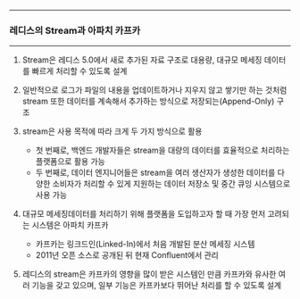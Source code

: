 -----
### 레디스의 Stream과 아파치 카프카
-----
1. Stream은 레디스 5.0에서 새로 추가된 자료 구조로 대용량, 대규모 메세징 데이터를 빠르게 처리할 수 있도록 설계
2. 일반적으로 로그가 파일의 내용을 업데이트하거나 지우지 않고 쌓기만 하는 것처럼 stream 또한 데이터를 계속해서 추가하는 방식으로 저장되는(Append-Only) 구조
3. stream은 사용 목적에 따라 크게 두 가지 방식으로 활용
   - 첫 번째로, 백엔드 개발자들은 stream을 대량의 데이터를 효율적으로 처리하는 플랫폼으로 활용 가능
   - 두 번째로, 데이터 엔지니어들은 stream을 여러 생산자가 생성한 데이터를 다양한 소비자가 처리할 수 있게 지원하는 데이터 저장소 및 중간 큐잉 시스템으로 사용 가능

4. 대규모 메세징데이터를 처리하기 위해 플랫폼을 도입하고자 할 때 가장 먼저 고려되는 시스템은 아파치 카프카
   - 카프카는 링크드인(Linked-In)에서 처음 개발된 분산 메세징 시스템
   - 2011년 오픈 소스로 공개된 뒤 현재 Confluent에서 관리

5. 레디스의 stream은 카프카의 영향을 많이 받은 시스템인 만큼 카프카와 유사한 여러 기능을 갖고 있으며, 일부 기능은 카프카보다 뛰어난 처리를 할 수 있도록 설계
